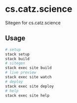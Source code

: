 # cs.catz.science
Sitegen for cs.catz.science

## Usage

```bash
# setup
stack setup
stack build
# sitegen
stack exec site build
# live preview
stack exec site watch
# deploy
stack exec site deploy
# help
stack exec site help
```
